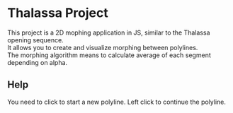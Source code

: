 # Thalassa Project

This project is a 2D mophing application in JS, similar to the Thalassa opening sequence.  
It allows you to create and visualize morphing between polylines.  
The morphing algorithm means to calculate average of each segment depending on alpha.

## Help
You need to click to start a new polyline.
Left click to continue the polyline.
